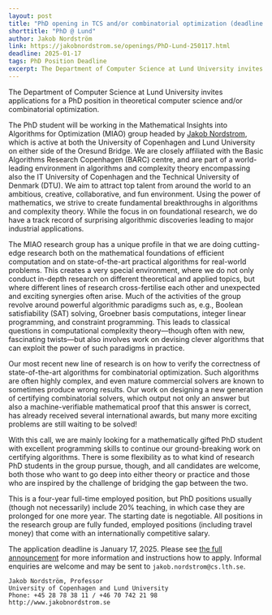 ```yaml
---
layout: post
title: "PhD opening in TCS and/or combinatorial optimization (deadline January 17, 2025)"
shorttitle: "PhD @ Lund"
author: Jakob Nordström
link: https://jakobnordstrom.se/openings/PhD-Lund-250117.html
deadline: 2025-01-17
tags: PhD Position Deadline
excerpt: The Department of Computer Science at Lund University invites applications for a PhD position in theoretical computer science and/or combinatorial optimization.
---
```

The Department of Computer Science at Lund University invites applications for a PhD position in theoretical computer science and/or combinatorial optimization.

The PhD student will be working in the Mathematical Insights into Algorithms for Optimization (MIAO) group headed by [Jakob Nordstrom](http://www.jakobnordstrom.se), which is active at both the University of Copenhagen and Lund University on either side of the Oresund Bridge. We are closely affiliated with the Basic Algorithms Research Copenhagen (BARC) centre, and are part of a world-leading environment in algorithms and complexity theory encompassing also the IT University of Copenhagen and the Technical University of Denmark (DTU). We aim to attract top talent from around the world to an ambitious, creative, collaborative, and fun environment. Using the power of mathematics, we strive to create fundamental breakthroughs in algorithms and complexity theory. While the focus in on foundational research, we do have a track record of surprising algorithmic discoveries leading to major industrial applications.

The MIAO research group has a unique profile in that we are doing cutting-edge research both on the mathematical foundations of efficient computation and on state-of-the-art practical algorithms for real-world problems. This creates a very special environment, where we do not only conduct in-depth research on different theoretical and applied topics, but where different lines of research cross-fertilise each other and unexpected and exciting synergies often arise. Much of the activities of the group revolve around powerful algorithmic paradigms such as, e.g., Boolean satisfiability (SAT) solving, Groebner basis computations, integer linear programming, and constraint programming. This leads to classical questions in computational complexity theory—though often with new, fascinating twists—but also involves work on devising clever algorithms that can exploit the power of such paradigms in practice.

Our most recent new line of research is on how to verify the correctness of state-of-the-art algorithms for combinatorial optimization. Such algorithms are often highly complex, and even mature commercial solvers are known to sometimes produce wrong results. Our work on designing a new generation of certifying combinatorial solvers, which output not only an answer but also a machine-verifiable mathematical proof that this answer is correct, has already received several international awards, but many more exciting problems are still waiting to be solved!

With this call, we are mainly looking for a mathematically gifted PhD student with excellent programming skills to continue our ground-breaking work on certifying algorithms. There is some flexibility as to what kind of research PhD students in the group pursue, though, and all candidates are welcome, both those who want to go deep into either theory or practice and those who are inspired by the challenge of bridging the gap between the two.

This is a four-year full-time employed position, but PhD positions usually (though not necessarily) include 20% teaching, in which case they are prolonged for one more year. The starting date is negotiable. All positions in the research group are fully funded, employed positions (including travel money) that come with an internationally competitive salary.

The application deadline is January 17, 2025. Please see [the full announcement](https://jakobnordstrom.se/openings/PhD-Lund-250117.html) for more information and instructions how to apply. Informal enquiries are welcome and may be sent to `jakob.nordstrom@cs.lth.se`.



    Jakob Nordström, Professor
    University of Copenhagen and Lund University
    Phone: +45 28 78 38 11 / +46 70 742 21 98
    http://www.jakobnordstrom.se
